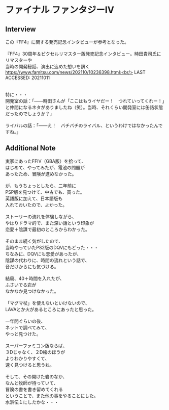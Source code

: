 # ファイナル ファンタジーIV

## Interview
この『FF4』に関する発売記念インタビューが参考となった。<br/>
<br/>
『FF4』30周年＆ピクセルリマスター版発売記念インタビュー。時田貴司氏にリマスターや<br/>
当時の開発秘話、演出に込めた想いを訊く<br/>
https://www.famitsu.com/news/202110/10236398.html;<br/>
LAST ACCESSED: 20211011<br/>
<br/>
<br/>
特に・・・<br/>
開発室の話：「――時田さんが「ここはもうイヤだー！　つれていってくれー！」と仲間になるネタがありましたね（笑）。当時、それくらい開発室には缶詰状態だったのでしょうか？」<br/>
<br/>
ライバルの話：「――え！　バチバチのライバル、というわけではなかったんですね。」<br/>

## Additional Note
実家にあったFFIV（GBA版）を拾って、<br/>
はじめて、やってみたが、電池の問題が<br/>
あったため、冒険が進めなかった。<br/>
<br/>
が、もうちょっとしたら、二年前に<br/>
PSP版を見つけて、中古でも、買った。<br/>
英語版に加えて、日本語版も<br/>
入れておいたので、よかった。<br/>
<br/>
ストーリーの流れを体験しながら、<br/>
やはりドラマ的で、また深い話という印象が<br/>
恋愛＋陰謀で最初のところからわかった。<br/>
<br/>
そのまま続く気がしたので、<br/>
当時やっていたPS2版のDQVにもどった・・・<br/>
ちなみに、DQVにも恋愛があったが、<br/>
陰謀の代わりに、時間の流れという話で、<br/>
音だけからにも気づける。<br/>
<br/>
結局、40＋時間を入れたが、<br/>
ふさいでる岩が<br/>
なかなか見つけなかった。<br/>
<br/>
「マグマ杖」を使えないといけないので、<br/>
LAVAとか火があるところにあったと思った。<br/>
<br/>
一年間ぐらいの後、<br/>
ネットで調べてみて、<br/>
やっと見つけた。<br/>
<br/>
スーパーファミコン版ならば、<br/>
３Dじゃなく、２D絵のほうが<br/>
よりわかりやすくて、<br/>
速く見つけると思うね。<br/>
<br/>
そして、その開けた岩のなか、<br/>
なんと牧師が待っていて、<br/>
冒険の書を書き留めてくれる<br/>
ということで、また他の事をやることにした。<br/>
水滸伝１にしたかな・・・<br/>
